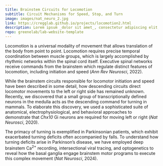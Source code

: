 ```yaml
---
title: Brainstem Circuits for Locomotion
subtitle: Circuit Mechanisms for Speed, Stop, and Turn
image: images/nat_neuro_2.jpg
link: https://cregglab.github.io/projects/locomotion2.html
description: Lorem ipsum _dolor sit amet_, consectetur adipiscing elit, sed do eiusmod tempor incididunt ut labore et dolore magna aliqua.
repo: greenelab/lab-website-template
---
```


Locomotion is a universal modality of movement that allows translation of the body from point to point. Locomotion requires precise temporal coordination between muscle groups, which is largely accomplished by rhythmic networks within the spinal cord itself. Executive spinal networks receive commands from the brainstem which regulate distinct features of locomotion, including initiation and speed (<a href="https://cregglab.github.io/files/ARN_2022.pdf" style="text-decoration: none" target="_blank"><i>Ann Rev Neurosci</i>, 2022</a>).

While the brainstem circuits responsible for locomotor initiation and speed have been described in some detail, how descending circuits direct locomotor movements to the left or right side has remained unknown. Recently, we discovered that a small group of transcriptionally defined neurons in the medulla acts as the descending command for turning in mammals. To elaborate this discovery, we used a sophisticated suite of anatomical, electrophysiological, and behavioral approaches to demonstrate that <i>Chx10</i> Gi neurons are required for moving left or right (<a href="https://cregglab.github.io/files/Cregg_NN_2020.pdf" style="text-decoration: none" target="_blank"><i>Nat Neurosci</i>, 2020</a>).

The primacy of turning is exemplified in Parkinsonian patients, which exhibit exacerbated turning deficits often accompanied by falls. To understand how turning deficits arise in Parkinson’s disease, we have employed deep brainstem Ca<sup>2+</sup> recording, intersectional viral tracing, and optogenetics to reveal how the basal ganglia engage brainstem motor programs to execute this complex movement (<a href="https://cregglab.github.io/files/bgsc.pdf" style="text-decoration: none" target="_blank"><i>Nat Neurosci</i>, 2024</a>).
